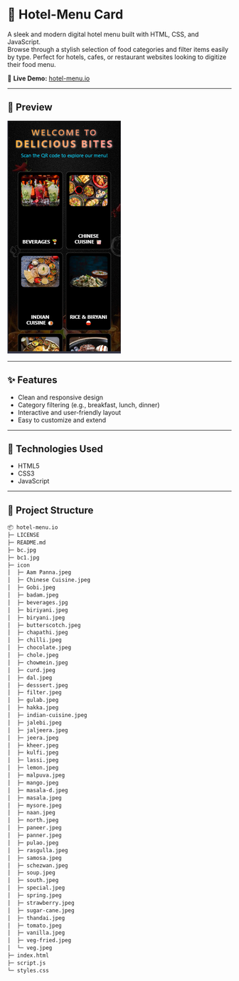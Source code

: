 # 🏨 Hotel-Menu Card

A sleek and modern digital hotel menu built with HTML, CSS, and JavaScript.  
Browse through a stylish selection of food categories and filter items easily by type. Perfect for hotels, cafes, or restaurant websites looking to digitize their food menu.

🔗 **Live Demo:** [hotel-menu.io](https://rajath2005.github.io/hotel-menu.io/)

---

## 📸 Preview

![Preview](Preview.png)

---

## ✨ Features

- Clean and responsive design
- Category filtering (e.g., breakfast, lunch, dinner)
- Interactive and user-friendly layout
- Easy to customize and extend

---

## 🚀 Technologies Used

- HTML5
- CSS3
- JavaScript

---
## 📁 Project Structure

```bash
📦 hotel-menu.io
├─ LICENSE
├─ README.md
├─ bc.jpg
├─ bc1.jpg
├─ icon
│  ├─ Aam Panna.jpeg
│  ├─ Chinese Cuisine.jpeg
│  ├─ Gobi.jpeg
│  ├─ badam.jpeg
│  ├─ beverages.jpg
│  ├─ biriyani.jpeg
│  ├─ biryani.jpeg
│  ├─ butterscotch.jpeg
│  ├─ chapathi.jpeg
│  ├─ chilli.jpeg
│  ├─ chocolate.jpeg
│  ├─ chole.jpeg
│  ├─ chowmein.jpeg
│  ├─ curd.jpeg
│  ├─ dal.jpeg
│  ├─ desssert.jpeg
│  ├─ filter.jpeg
│  ├─ gulab.jpeg
│  ├─ hakka.jpeg
│  ├─ indian-cuisine.jpeg
│  ├─ jalebi.jpeg
│  ├─ jaljeera.jpeg
│  ├─ jeera.jpeg
│  ├─ kheer.jpeg
│  ├─ kulfi.jpeg
│  ├─ lassi.jpeg
│  ├─ lemon.jpeg
│  ├─ malpuva.jpeg
│  ├─ mango.jpeg
│  ├─ masala-d.jpeg
│  ├─ masala.jpeg
│  ├─ mysore.jpeg
│  ├─ naan.jpeg
│  ├─ north.jpeg
│  ├─ paneer.jpeg
│  ├─ panner.jpeg
│  ├─ pulao.jpeg
│  ├─ rasgulla.jpeg
│  ├─ samosa.jpeg
│  ├─ schezwan.jpeg
│  ├─ soup.jpeg
│  ├─ south.jpeg
│  ├─ special.jpeg
│  ├─ spring.jpeg
│  ├─ strawberry.jpeg
│  ├─ sugar-cane.jpeg
│  ├─ thandai.jpeg
│  ├─ tomato.jpeg
│  ├─ vanilla.jpeg
│  ├─ veg-fried.jpeg
│  └─ veg.jpeg
├─ index.html
├─ script.js
└─ styles.css
```


